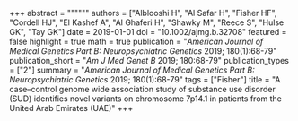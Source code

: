 +++
abstract = """"""
authors = ["Alblooshi H", "Al Safar H", "Fisher HF", "Cordell HJ", "El Kashef A", "Al Ghaferi H", "Shawky M", "Reece S", "Hulse GK", "Tay GK"]
date = 2019-01-01
doi = "10.1002/ajmg.b.32708"
featured = false
highlight = true
math = true
publication = "*American Journal of Medical Genetics Part B: Neuropsychiatric Genetics* 2019; 180(1):68-79"
publication_short = "*Am J Med Genet B* 2019; 180:68-79"
publication_types = ["2"]
summary = "*American Journal of Medical Genetics Part B: Neuropsychiatric Genetics* 2019; 180(1):68-79"
tags = ["Fisher"]
title = "A case–control genome wide association study of substance use disorder (SUD) identifies novel variants on chromosome 7p14.1 in patients from the United Arab Emirates (UAE)"
+++

